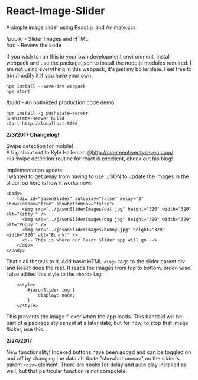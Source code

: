 # React-Image-Slider
A simple image slider using React.js and Animate.css  
  
/public - Slider Images and HTML  
/src - Review the code  
  
If you wish to run this in your own development environment, install webpack and use the package.json to install the node.js modules required.  I am not using everything in this webpack, it's just my boilerplate. Feel free to trim/modify it if you have your own.  
  
```  
npm install --save-dev webpack  
npm start  
```    
  
/build - An optimized production code demo.  
  
```    
npm install -g pushstate-server  
pushstate-server build  
start http://localhost:9000  
```   
  
**2/3/2017 Changelog!**  

Swipe detection for mobile!  
A big shout out to Kyle Halleman @http://nineteentwentyseven.com/  
His swipe detection routine for react is excellent, check out his blog!

Implementation update:  
I wanted to get away from having to use .JSON to update the images in the slider, so here is how it works now:  
``` 
<body>
    <div id="jasonSlider" autoplay="false" delay="3" showsidenav="true" showbottomnav="false">
	  <img src="../jasonSliderImages/cat.jpg" height="320" width="320" alt="Kitty!" />
	  <img src="../jasonSliderImages/dog.jpg" height="320" width="320" alt="Puppy!" />
	  <img src="../jasonSliderImages/bunny.jpg" height="320" width="320" alt="Bunny!" />
      <!-- This is where our React Slider app will go -->
    </div>
</body>
``` 
  
That's all there is to it.  Add basic HTML ```<img>``` tags to the slider parent div and React does the rest.  It reads the images from top to bottom, order-wise. I also added this style to the ```<head>``` tag:  
  
```
	<style>
		#jasonSlider img {
			display: none;
		}
	</style>
```  
  
This prevents the image flicker when the app loads.  This bandaid will be part of a package stylesheet at a later date, but for now, to stop that image flicker, use this.
  
  
**2/24/2017**  
  
New functionality!  Indexed buttons have been added and can be toggled on and off by changing the data attribute "showbottomnav" on the slider's parent ```<div>``` element.  There are hooks for delay and auto play installed as well, but that particular function is not compolete.
